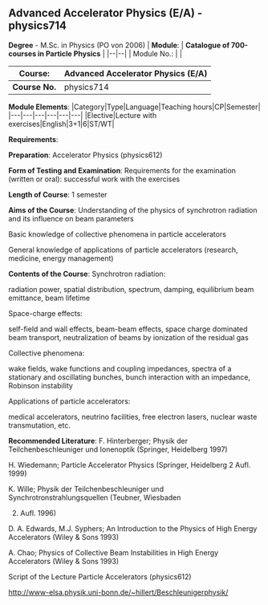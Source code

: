 ## Advanced Accelerator Physics (E/A) - physics714

**Degree** - M.Sc. in Physics (PO von 2006)
| **Module**: | **Catalogue of 700-courses in Particle Physics** |
|--|--|
| Module No.: |  |

| **Course**: | Advanced Accelerator Physics (E/A) |
|------|------|
| **Course No.** | physics714 |

**Module Elements**:
|Category|Type|Language|Teaching hours|CP|Semester|
|---|---|---|---|---|---|
|Elective|Lecture with exercises|English|3+1|6|ST/WT|

**Requirements**:


**Preparation**:
Accelerator Physics (physics612)

**Form of Testing and Examination**:
Requirements for the examination (written or oral): successful work with the exercises

**Length of Course**:
1 semester

**Aims of the Course**:
Understanding of the physics of synchrotron radiation and its influence on beam parameters

Basic knowledge of collective phenomena in particle accelerators

General knowledge of applications of particle accelerators (research, medicine, energy management)

**Contents of the Course**:
Synchrotron radiation:

radiation power, spatial distribution, spectrum, damping, equilibrium beam emittance, beam lifetime

Space-charge effects:

self-field and wall effects, beam-beam effects, space charge dominated beam transport, neutralization of beams by ionization of the residual gas

Collective phenomena:

wake fields, wake functions and coupling impedances, spectra of a stationary and oscillating bunches, bunch interaction with an impedance, Robinson instability

Applications of particle accelerators:

medical accelerators, neutrino facilities, free electron lasers, nuclear waste transmutation, etc.

**Recommended Literature**:
F. Hinterberger; Physik der Teilchenbeschleuniger und Ionenoptik (Springer, Heidelberg 1997)

H. Wiedemann; Particle Accelerator Physics (Springer, Heidelberg 2 Aufl. 1999)

K. Wille; Physik der Teilchenbeschleuniger und Synchrotronstrahlungsquellen (Teubner, Wiesbaden

2. Aufl. 1996)

D. A. Edwards, M.J. Syphers; An Introduction to the Physics of High Energy Accelerators (Wiley & Sons 1993)

A. Chao; Physics of Collective Beam Instabilities in High Energy Accelerators (Wiley & Sons 1993)

Script of the Lecture Particle Accelerators (physics612)

http://www-elsa.physik.uni-bonn.de/~hillert/Beschleunigerphysik/


